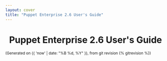 ```yaml
---
layout: cover
title: "Puppet Enterprise 2.6 User's Guide"
---
```


<h1 style="text-align: center;">Puppet Enterprise 2.6 User's Guide</h1>
<p><small>(Generated on {{ 'now' | date: "%B %d, %Y" }}, from git revision {% gitrevision %})</small></p>
